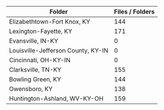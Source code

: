 | Folder                             |   Files / Folders |
|------------------------------------|-------------------|
| Elizabethtown-Fort Knox, KY        |               144 |
| Lexington-Fayette, KY              |               171 |
| Evansville, IN-KY                  |                 0 |
| Louisville-Jefferson County, KY-IN |                 0 |
| Cincinnati, OH-KY-IN               |                 0 |
| Clarksville, TN-KY                 |               155 |
| Bowling Green, KY                  |               144 |
| Owensboro, KY                      |               138 |
| Huntington-Ashland, WV-KY-OH       |               159 |